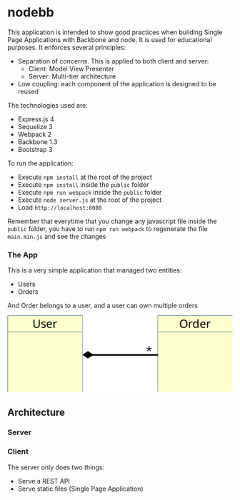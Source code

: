 # nodebb

This application is intended to show good practices when building Single Page Applications with Backbone and node. It is used for educational purposes. It enforces several principles:

* Separation of concerns. This is applied to both client and server:
  * Client: Model View Presenter
  * Server: Multi-tier architecture
* Low coupling: each component of the application is designed to be reused

The technologies used are:

* Express.js 4
* Sequelize 3
* Webpack 2
* Backbone 1.3
* Bootstrap 3

To run the application:

- Execute `npm install` at the root of the project
- Execute `npm install` inside the `public` folder
- Execute `npm run webpack` inside the `public` folder
- Execute `node server.js` at the root of the project
- Load `http://localhost:8080`

Remember that everytime that you change any javascript file inside the `public` folder, you have to run `npm run webpack` to regenerate the file `main.min.js` and see the changes

### The App

This is a very simple application that managed two entities:

* Users
* Orders

And Order belongs to a user, and a user can own multiple orders

![USer Order relationship](https://raw.githubusercontent.com/neich/nodebb/master/images/user_order.png)

## Architecture

### Server

### Client

The server only does two things:

* Serve a REST API
* Serve static files (Single Page Application)



